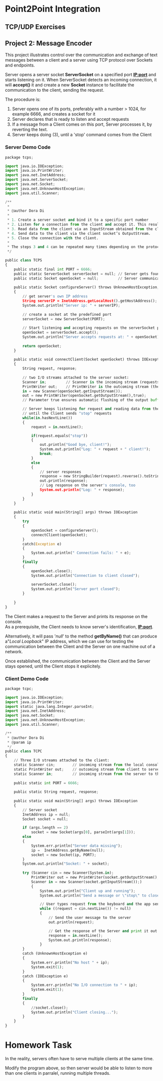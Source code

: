 
# Point2Point Integration
## TCP/UDP Exercises

## Project 2: Message Encoder
This project illustrates control over the communication and exchange of text messages between a client and a server using TCP protocol over Sockets and endpoints. <br>

Server opens a server socket __ServerSocket__ on a specified port __<IP:port>__ and starts listening on it.
When ServerSocket detects an incoming connection, it will __accept()__ it and create a new __Socket__ instance to facilitate the communication to the client, sending the request.

The procedure is:
1. Server opens one of its ports, preferably with a number > 1024, for example 6666, and creates a socket for it
2. Server declares that is ready to listen and accept requests
3. If a message from a Client comes on this port, Server processes it, by reverting the text.
4. Server keeps doing (3), until a 'stop' command comes from the Client

### Server Demo Code


```python
package tcps;

import java.io.IOException;
import java.io.PrintWriter;
import java.net.InetAddress;
import java.net.ServerSocket;
import java.net.Socket;
import java.net.UnknownHostException;
import java.util.Scanner;

/**
 *
 * @author Dora Di
 * 
 * 1. Create a server socket and bind it to a specific port number
 * 2. Listen for a connection from the client and accept it. This results in a client socket, created on the server, for the connection.
 * 3. Read data from the client via an InputStream obtained from the client socket
 * 4. Send data to the client via the client socket’s OutputStream.
 * 5. Close the connection with the client.
 * 
 * The steps 3 and 4 can be repeated many times depending on the protocol agreed between the server and the client.
 */

public class TCPS 
{
    public static final int PORT = 6666;
    public static ServerSocket serverSocket = null; // Server gets found
    public static Socket openSocket = null;         // Server communicates with the client
    
    public static Socket configureServer() throws UnknownHostException, IOException
    {
        // get server's own IP address
        String serverIP = InetAddress.getLocalHost().getHostAddress();
        System.out.println("Server ip: " + serverIP);
            
        // create a socket at the predefined port
        serverSocket = new ServerSocket(PORT);   
                    
        // Start listening and accepting requests on the serverSocket port, blocked until a request arrives
        openSocket = serverSocket.accept();  
        System.out.println("Server accepts requests at: " + openSocket);      
        
        return openSocket;
    }
    
    public static void connectClient(Socket openSocket) throws IOException 
    {
        String request, response;
        
        // two I/O streams attached to the server socket:       
        Scanner in;         // Scanner is the incoming stream (requests from a client)
        PrintWriter out;    // PrintWriter is the outcoming stream (the response of the server)
        in = new Scanner(openSocket.getInputStream()); 
        out = new PrintWriter(openSocket.getOutputStream(),true);
        // Parameter true ensures automatic flushing of the output buffer

        // Server keeps listening for request and reading data from the Client,  
        // until the Client sends "stop" requests
        while(in.hasNextLine())
        {
            request = in.nextLine();

            if(request.equals("stop"))
            {
                out.println("Good bye, client!");
                System.out.println("Log: " + request + " client!");
                break;
            }
            else
            {        
                // server responses
                response = new StringBuilder(request).reverse().toString();
                out.println(response);   
                // Log response on the server's console, too
                System.out.println("Log: " + response);
            }
        }
    }
    
    public static void main(String[] args) throws IOException 
    {       
        try
        {
            openSocket = configureServer();   
            connectClient(openSocket);
        }
        catch(Exception e)
        {
            System.out.println(" Connection fails: " + e); 
        }
        finally
        {    
            openSocket.close();
            System.out.println("Connection to client closed");
            
            serverSocket.close();
            System.out.println("Server port closed");
        }
       
    }
}
```

The Client makes a request to the Server and prints its response on the console.<br>
As a prerequisite, the Client needs to know server's identification, __<IP:port>__.

Alternatively, it will pass '_null_' to the method __getByName()__ that can produce a"_Local Loopback_" IP address, which we can use for testing the communication between the Client and the Server on one machine out of a network. <br>

Once established, the communication between the Client and the Server stays opened, until the Client stops it explicitely.

### Client Demo Code


```python
package tcpc;

import java.io.IOException;
import java.io.PrintWriter;
import static java.lang.Integer.parseInt;
import java.net.InetAddress;
import java.net.Socket;
import java.net.UnknownHostException;
import java.util.Scanner;

/**
 * @author Dora Di
 * @param ip
 */
public class TCPC 
{
    // Three I/O streams attached to the client:
    static Scanner cin;        // incoming stream from the local console
    static PrintWriter out;    // outcoming stream from client to server (the request)
    static Scanner in;         // incoming stream from the server to the client(the response)
    
    public static int PORT = 6666;
    
    public static String request, response;
        
    public static void main(String[] args) throws IOException
    {
        // Server socket
        InetAddress ip = null;
        Socket socket = null;

        if (args.length == 2)
            socket = new Socket(args[0], parseInt(args[1]));
        else
        {
            System.err.println("Server data missing");
            ip =  InetAddress.getByName(null);
            socket = new Socket(ip, PORT);
        }
        System.out.println("Socket: " + socket);       
        
        try (Scanner cin = new Scanner(System.in);
            PrintWriter out = new PrintWriter(socket.getOutputStream(),true);
            Scanner in = new Scanner(socket.getInputStream());)
            {
                System.out.println("Client up and running");
                System.out.println("Send a message or \"stop\" to close connection");

                // User types request from the keyboard and the app sends it to the server
                while ((request = cin.nextLine()) != null)
                {
                    // Send the user message to the server
                    out.println(request);

                    // Get the response of the Server and print it out to the Client
                    response = in.nextLine();
                    System.out.println(response);
                }
        }
        catch (UnknownHostException e)
        {
            System.err.println("No host " + ip);
            System.exit(1);
        }
        catch (IOException e)
        {
            System.err.println("No I/O connection to " + ip);
            System.exit(1);
        }
        finally
        {
            //socket.close();
            System.out.println("Client closing...");           
        }
    }
}
```

# Homework Task
In the reality, servers often have to serve multiple clients at the same time.<br>

Modify the program above, so then server would be able to listen to more than one clients in parralel, running  multiple threads. 
